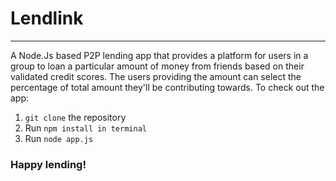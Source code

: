 <h1>Lendlink</h1>
<hr>

<p>A Node.Js based P2P lending app that provides a platform for users in a group to loan a particular amount of 
money from friends based on their validated credit scores. The users providing the amount can select the percentage of 
total amount they'll be contributing towards. </p.

<h2>To check out the app:</h2>
<ol>
<li><code>git clone</code> the repository</li>
<li>Run <code>npm install in terminal</code>
<li>Run <code>node app.js</code>
</ol>

<h3>Happy lending!</h3>
